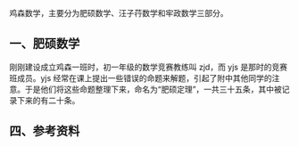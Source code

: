 鸡森数学，主要分为肥硕数学、汪子荇数学和牢政数学三部分。

## 一、肥硕数学

刚刚建设成立鸡森一班时，初一年级的数学竞赛教练叫 zjd，而 yjs 是那时的竞赛班成员。yjs 经常在课上提出一些错误的命题来解题，引起了附中其他同学的注意。于是他们将这些命题整理下来，命名为“肥硕定理”，一共三十五条，其中被记录下来的有二十条。

## 四、参考资料

![]()

